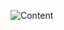 ![Content](https://user-images.githubusercontent.com/75530523/158584235-f3b0e4d7-806f-4487-95af-b345ecb5abb4.png)
